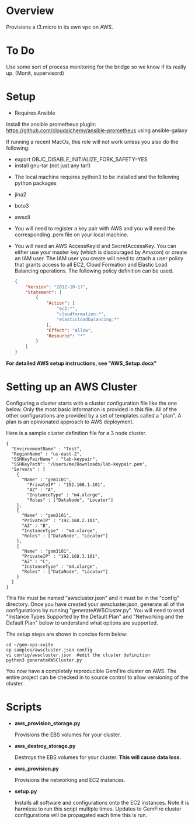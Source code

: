 # Overview #

Provisions a t3.micro in its own vpc on AWS.

# To Do
Use some sort of process monitoring for the bridge so we know if its
really up. (Monit, supervisord)

# Setup #
* Requires Ansible

Install the ansible prometheus plugin: https://github.com/cloudalchemy/ansible-prometheus
using ansible-galaxy

If running a recent MacOs, this role will not work unless you also do the following:
- export OBJC_DISABLE_INITIALIZE_FORK_SAFETY=YES
- install gnu-tar (not just any tar!)


* The local machine requires python3 to be installed and the following python packages
 * jina2
 * boto3
 * awscli

* You will need to register a key pair with AWS and you will need the
corresponding .pem file on your local machine.
* You will need an AWS AccessKeyId and SecretAccessKey. You can either use your
master key (which is discouraged by Amazon) or create an IAM user.  The IAM
user you create will need to attach a user policy that grants access to all EC2, Cloud Formation and Elastic Load Balancing operations.  The following
policy definition can be used.

    ```json
    {
        "Version": "2012-10-17",
        "Statement": [
            {
                "Action": [
                    "ec2:*",
                    "cloudformation:*",
                    "elasticloadbalancing:*"
                ],
                "Effect": "Allow",
                "Resource": "*"
            }
        ]
    }
    ```

__For detailed AWS setup instructions, see "AWS_Setup.docx"__

# Setting up an AWS Cluster #
Configuring a cluster starts with a cluster configuration file like the
one below.  Only the most basic information is provided in this file. All
of the other configurations are provided by a set of templates called a
"plan".  A plan is an opinionated approach to AWS deployment.


Here is a sample cluster definition file for a 3 node cluster.
```
{
  "EnvironmentName" : "Test",
  "RegionName" : "us-east-2",
  "SSHKeyPairName" : "lab-keypair",
  "SSHKeyPath": "/Users/me/Downloads/lab-keypair.pem",
  "Servers" : [
    {
      "Name" : "gem1101",
        "PrivateIP" : "192.168.1.101",
        "AZ" : "A",
        "InstanceType" : "m4.xlarge",
        "Roles" : ["DataNode", "Locator"]
    },
    {
      "Name" : "gem2101",
      "PrivateIP" : "192.168.2.101",
      "AZ" : "B",
      "InstanceType" : "m4.xlarge",
      "Roles" : ["DataNode", "Locator"]
    },
    {
      "Name" : "gem3101",
      "PrivateIP" : "192.168.3.101",
      "AZ" : "C",
      "InstanceType" : "m4.xlarge",
      "Roles" : ["DataNode", "Locator"]
    }
  ]
}

```
This file must be named "awscluster.json" and it must be in the "config"
directory. Once you have created your awscluster.json, generate all of the
configurations by running "generateAWSCluster.py".  You will need to read
"Instance Types Supported by the Default Plan" and
"Networking and the Default Plan" below to understand what options are
supported.

The setup steps are shown in concise form below:

```
cd ~/gem-ops-suite
cp samples/awscluster.json config
vi config/awscluster.json  #edit the cluster definition
python3 generateAWSCluster.py
```

You now have a completely reproducible GemFire cluster on AWS.  The entire
project can be checked in to source control to allow versioning of the cluster.

# Scripts #

- __aws_provision_storage.py__

  Provisions the EBS volumes for your cluster.

- __aws_destroy_storage.py__

   Destroys the EBS volumes for your cluster.  __This will cause data loss.__

- __aws_provision.py__

  Provisions the networking and EC2 instances.

- __setup.py__

  Installs all software and configurations onto the EC2 instances.  Note it
  is harmless to run this script multiple times.  Updates to GemFire cluster
  configurations will be propagated each time this is run.


